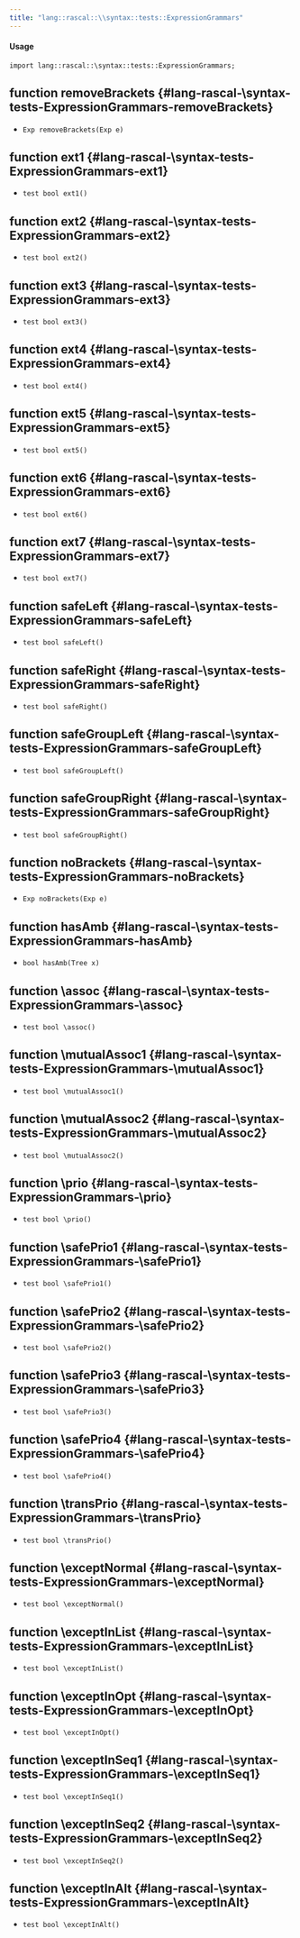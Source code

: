 ```yaml
---
title: "lang::rascal::\\syntax::tests::ExpressionGrammars"
---
```


#### Usage

`import lang::rascal::\syntax::tests::ExpressionGrammars;`


## function removeBrackets {#lang-rascal-\syntax-tests-ExpressionGrammars-removeBrackets}

* ``Exp removeBrackets(Exp e)``

## function ext1 {#lang-rascal-\syntax-tests-ExpressionGrammars-ext1}

* ``test bool ext1()``

## function ext2 {#lang-rascal-\syntax-tests-ExpressionGrammars-ext2}

* ``test bool ext2()``

## function ext3 {#lang-rascal-\syntax-tests-ExpressionGrammars-ext3}

* ``test bool ext3()``

## function ext4 {#lang-rascal-\syntax-tests-ExpressionGrammars-ext4}

* ``test bool ext4()``

## function ext5 {#lang-rascal-\syntax-tests-ExpressionGrammars-ext5}

* ``test bool ext5()``

## function ext6 {#lang-rascal-\syntax-tests-ExpressionGrammars-ext6}

* ``test bool ext6()``

## function ext7 {#lang-rascal-\syntax-tests-ExpressionGrammars-ext7}

* ``test bool ext7()``

## function safeLeft {#lang-rascal-\syntax-tests-ExpressionGrammars-safeLeft}

* ``test bool safeLeft()``

## function safeRight {#lang-rascal-\syntax-tests-ExpressionGrammars-safeRight}

* ``test bool safeRight()``

## function safeGroupLeft {#lang-rascal-\syntax-tests-ExpressionGrammars-safeGroupLeft}

* ``test bool safeGroupLeft()``

## function safeGroupRight {#lang-rascal-\syntax-tests-ExpressionGrammars-safeGroupRight}

* ``test bool safeGroupRight()``

## function noBrackets {#lang-rascal-\syntax-tests-ExpressionGrammars-noBrackets}

* ``Exp noBrackets(Exp e)``

## function hasAmb {#lang-rascal-\syntax-tests-ExpressionGrammars-hasAmb}

* ``bool hasAmb(Tree x)``

## function \assoc {#lang-rascal-\syntax-tests-ExpressionGrammars-\assoc}

* ``test bool \assoc()``

## function \mutualAssoc1 {#lang-rascal-\syntax-tests-ExpressionGrammars-\mutualAssoc1}

* ``test bool \mutualAssoc1()``

## function \mutualAssoc2 {#lang-rascal-\syntax-tests-ExpressionGrammars-\mutualAssoc2}

* ``test bool \mutualAssoc2()``

## function \prio {#lang-rascal-\syntax-tests-ExpressionGrammars-\prio}

* ``test bool \prio()``

## function \safePrio1 {#lang-rascal-\syntax-tests-ExpressionGrammars-\safePrio1}

* ``test bool \safePrio1()``

## function \safePrio2 {#lang-rascal-\syntax-tests-ExpressionGrammars-\safePrio2}

* ``test bool \safePrio2()``

## function \safePrio3 {#lang-rascal-\syntax-tests-ExpressionGrammars-\safePrio3}

* ``test bool \safePrio3()``

## function \safePrio4 {#lang-rascal-\syntax-tests-ExpressionGrammars-\safePrio4}

* ``test bool \safePrio4()``

## function \transPrio {#lang-rascal-\syntax-tests-ExpressionGrammars-\transPrio}

* ``test bool \transPrio()``

## function \exceptNormal {#lang-rascal-\syntax-tests-ExpressionGrammars-\exceptNormal}

* ``test bool \exceptNormal()``

## function \exceptInList {#lang-rascal-\syntax-tests-ExpressionGrammars-\exceptInList}

* ``test bool \exceptInList()``

## function \exceptInOpt {#lang-rascal-\syntax-tests-ExpressionGrammars-\exceptInOpt}

* ``test bool \exceptInOpt()``

## function \exceptInSeq1 {#lang-rascal-\syntax-tests-ExpressionGrammars-\exceptInSeq1}

* ``test bool \exceptInSeq1()``

## function \exceptInSeq2 {#lang-rascal-\syntax-tests-ExpressionGrammars-\exceptInSeq2}

* ``test bool \exceptInSeq2()``

## function \exceptInAlt {#lang-rascal-\syntax-tests-ExpressionGrammars-\exceptInAlt}

* ``test bool \exceptInAlt()``

